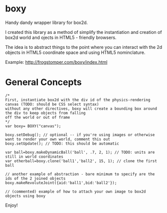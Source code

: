 boxy
====

Handy dandy wrapper library for box2d.

I created this library as a method of simplify the instantiation and creation of box2d world and ojects in HTML5 - friendly browsers.

The idea is to abstract things to the point where you can interact with the 2d objects in HTML5 coordinate space and using HTML5 nominclature.

Example: http://frogstomper.com/boxy/index.html

General Concepts
================

	/* 
   	First, instantiate box2d with the div id of the physics-rendering canvas (TODO: should be CSS select syntax)
   	without any other directives, boxy will create a bounding box around the div to keep objects from falling
   	off the world or out of frame
	*/
	var boxy= BOXY("canvas"); 
   
	boxy.setDebug(); // optional -- if you're using images or otherwise want to render your own world, comment this out
	boxy.setUpdate(); // TODO: this should be automatic

	var ball=boxy.makeDynamicBall('ball', .7, 2, 1); // TODO: units are still in world coordinates
	var otherball=boxy.clone('ball1','ball2', 15, 1); // clone the first ball

	// another example of abstraction - bare minimum to specify are the ids of the 2 joined objects
	boxy.makeRevoluteJoint({aid:'ball1',bid:'ball2'});
    
	// (commented) example of how to attach your own image to box2d objects using boxy
  
  
  Enjoy!